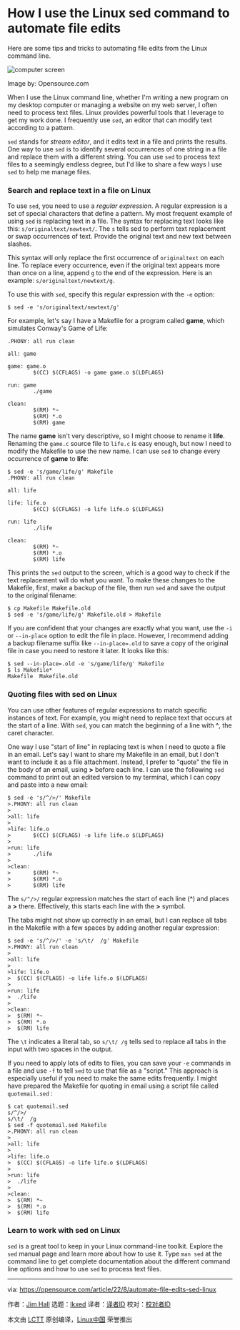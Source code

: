 [#]: subject: "How I use the Linux sed command to automate file edits"
[#]: via: "https://opensource.com/article/22/8/automate-file-edits-sed-linux"
[#]: author: "Jim Hall https://opensource.com/users/jim-hall"
[#]: collector: "lkxed"
[#]: translator: " "
[#]: reviewer: " "
[#]: publisher: " "
[#]: url: " "

How I use the Linux sed command to automate file edits
======
Here are some tips and tricks to automating file edits from the Linux command line.

![computer screen][1]

Image by: Opensource.com

When I use the Linux command line, whether I'm writing a new program on my desktop computer or managing a website on my web server, I often need to process text files. Linux provides powerful tools that I leverage to get my work done. I frequently use `sed`, an editor that can modify text according to a pattern.

`sed` stands for *stream editor*, and it edits text in a file and prints the results. One way to use `sed` is to identify several occurrences of one string in a file and replace them with a different string. You can use `sed` to process text files to a seemingly endless degree, but I'd like to share a few ways I use `sed` to help me manage files.

### Search and replace text in a file on Linux

To use `sed`, you need to use a *regular expression*. A regular expression is a set of special characters that define a pattern. My most frequent example of using `sed` is replacing text in a file. The syntax for replacing text looks like this: `s/originaltext/newtext/`. The `s` tells sed to perform text replacement or swap occurrences of text. Provide the original text and new text between slashes.

This syntax will only replace the first occurrence of `originaltext` on each line. To replace every occurrence, even if the original text appears more than once on a line, append `g` to the end of the expression. Here is an example: `s/originaltext/newtext/g`.

To use this with `sed`, specify this regular expression with the `-e` option:

```
$ sed -e 's/originaltext/newtext/g'
```

For example, let's say I have a Makefile for a program called **game**, which simulates Conway's Game of Life:

```
.PHONY: all run clean

all: game

game: game.o
        $(CC) $(CFLAGS) -o game game.o $(LDFLAGS)

run: game
        ./game

clean:
        $(RM) *~
        $(RM) *.o
        $(RM) game
```

The name **game** isn't very descriptive, so I might choose to rename it **life**. Renaming the `game.c` source file to `life.c` is easy enough, but now I need to modify the Makefile to use the new name. I can use `sed` to change every occurrence of **game** to **life**:

```
$ sed -e 's/game/life/g' Makefile
.PHONY: all run clean

all: life

life: life.o
        $(CC) $(CFLAGS) -o life life.o $(LDFLAGS)

run: life
        ./life

clean:
        $(RM) *~
        $(RM) *.o
        $(RM) life
```

This prints the `sed` output to the screen, which is a good way to check if the text replacement will do what you want. To make these changes to the Makefile, first, make a backup of the file, then run `sed` and save the output to the original filename:

```
$ cp Makefile Makefile.old
$ sed -e 's/game/life/g' Makefile.old > Makefile
```

If you are confident that your changes are exactly what you want, use the `-i` or `--in-place` option to edit the file in place. However, I recommend adding a backup filename suffix like `--in-place=.old` to save a copy of the original file in case you need to restore it later. It looks like this:

```
$ sed --in-place=.old -e 's/game/life/g' Makefile
$ ls Makefile*
Makefile  Makefile.old
```

### Quoting files with sed on Linux

You can use other features of regular expressions to match specific instances of text. For example, you might need to replace text that occurs at the start of a line. With `sed`, you can match the beginning of a line with **^**, the caret character.

One way I use "start of line" in replacing text is when I need to quote a file in an email. Let's say I want to share my Makefile in an email, but I don't want to include it as a file attachment. Instead, I prefer to "quote" the file in the body of an email, using **>** before each line. I can use the following `sed` command to print out an edited version to my terminal, which I can copy and paste into a new email:

```
$ sed -e 's/^/>/' Makefile
>.PHONY: all run clean
>
>all: life
>
>life: life.o
>       $(CC) $(CFLAGS) -o life life.o $(LDFLAGS)
>
>run: life
>       ./life
>
>clean:
>       $(RM) *~
>       $(RM) *.o
>       $(RM) life
```

The `s/^/>/` regular expression matches the start of each line (**^**) and places a **>** there. Effectively, this starts each line with the **>** symbol.

The tabs might not show up correctly in an email, but I can replace all tabs in the Makefile with a few spaces by adding another regular expression:

```
$ sed -e 's/^/>/' -e 's/\t/  /g' Makefile
>.PHONY: all run clean
>
>all: life
>
>life: life.o
>  $(CC) $(CFLAGS) -o life life.o $(LDFLAGS)
>
>run: life
>  ./life
>
>clean:
>  $(RM) *~
>  $(RM) *.o
>  $(RM) life
```

The `\t` indicates a literal tab, so `s/\t/ /g` tells sed to replace all tabs in the input with two spaces in the output.

If you need to apply lots of edits to files, you can save your `-e` commands in a file and use `-f` to tell `sed` to use that file as a "script." This approach is especially useful if you need to make the same edits frequently. I might have prepared the Makefile for quoting in email using a script file called `quotemail.sed` :

```
$ cat quotemail.sed
s/^/>/
s/\t/  /g
$ sed -f quotemail.sed Makefile
>.PHONY: all run clean
>
>all: life
>
>life: life.o
>  $(CC) $(CFLAGS) -o life life.o $(LDFLAGS)
>
>run: life
>  ./life
>
>clean:
>  $(RM) *~
>  $(RM) *.o
>  $(RM) life
```

### Learn to work with sed on Linux

`sed` is a great tool to keep in your Linux command-line toolkit. Explore the `sed` manual page and learn more about how to use it. Type `man sed` at the command line to get complete documentation about the different command line options and how to use `sed` to process text files.

--------------------------------------------------------------------------------

via: https://opensource.com/article/22/8/automate-file-edits-sed-linux

作者：[Jim Hall][a]
选题：[lkxed][b]
译者：[译者ID](https://github.com/译者ID)
校对：[校对者ID](https://github.com/校对者ID)

本文由 [LCTT](https://github.com/LCTT/TranslateProject) 原创编译，[Linux中国](https://linux.cn/) 荣誉推出

[a]: https://opensource.com/users/jim-hall
[b]: https://github.com/lkxed
[1]: https://opensource.com/sites/default/files/lead-images/features_solutions_command_data.png
